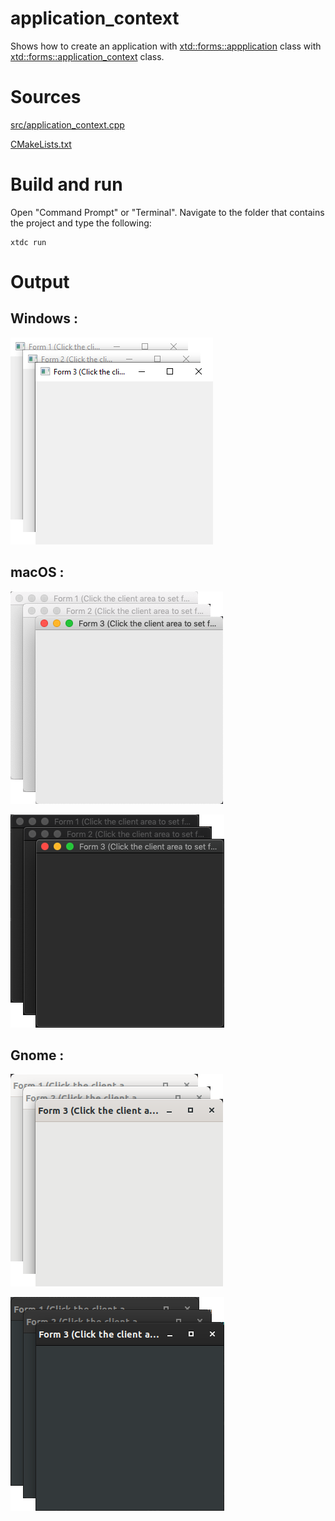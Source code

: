 # application_context

Shows how to create an application with  [xtd::forms::appplication](../../../src/xtd_forms/include/xtd/forms/application.hpp) class with  [xtd::forms::application_context](../../../src/xtd_forms/include/xtd/forms/application_context.hpp) class.

# Sources

[src/application_context.cpp](src/application_context.cpp)

[CMakeLists.txt](CMakeLists.txt)

# Build and run

Open "Command Prompt" or "Terminal". Navigate to the folder that contains the project and type the following:

```shell
xtdc run
```

# Output

## Windows :

![Screenshot](../../../docs/pictures/examples/application_context_w.png)

## macOS :

![Screenshot](../../../docs/pictures/examples/application_context_m.png)

![Screenshot](../../../docs/pictures/examples/application_context_md.png)

## Gnome :

![Screenshot](../../../docs/pictures/examples/application_context_g.png)

![Screenshot](../../../docs/pictures/examples/application_context_gd.png)
